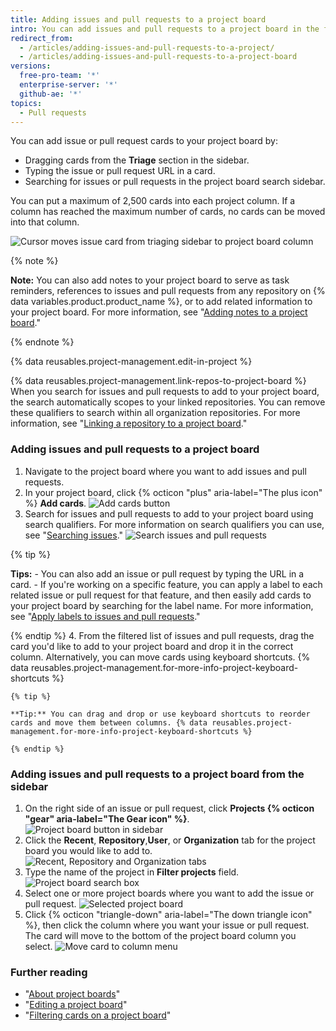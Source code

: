 ```yaml
---
title: Adding issues and pull requests to a project board
intro: You can add issues and pull requests to a project board in the form of cards and triage them into columns.
redirect_from:
  - /articles/adding-issues-and-pull-requests-to-a-project/
  - /articles/adding-issues-and-pull-requests-to-a-project-board
versions:
  free-pro-team: '*'
  enterprise-server: '*'
  github-ae: '*'
topics:
  - Pull requests
---
```


You can add issue or pull request cards to your project board by:
- Dragging cards from the **Triage** section in the sidebar.
- Typing the issue or pull request URL in a card.
- Searching for issues or pull requests in the project board search sidebar.

You can put a maximum of 2,500 cards into each project column. If a column has reached the maximum number of cards, no cards can be moved into that column.

![Cursor moves issue card from triaging sidebar to project board column](/assets/images/help/projects/add-card-from-sidebar.gif)

{% note %}

**Note:** You can also add notes to your project board to serve as task reminders, references to issues and pull requests from any repository on {% data variables.product.product_name %}, or to add related information to your project board. For more information, see "[Adding notes to a project board](/articles/adding-notes-to-a-project-board)."

{% endnote %}

{% data reusables.project-management.edit-in-project %}

{% data reusables.project-management.link-repos-to-project-board %} When you search for issues and pull requests to add to your project board, the search automatically scopes to your linked repositories. You can remove these qualifiers to search within all organization repositories. For more information, see "[Linking a repository to a project board](/articles/linking-a-repository-to-a-project-board)."

### Adding issues and pull requests to a project board

1. Navigate to the project board where you want to add issues and pull requests.
2. In your project board, click {% octicon "plus" aria-label="The plus icon" %} **Add cards**.
![Add cards button](/assets/images/help/projects/add-cards-button.png)
3. Search for issues and pull requests to add to your project board using search qualifiers. For more information on search qualifiers you can use, see "[Searching issues](/articles/searching-issues)."
  ![Search issues and pull requests](/assets/images/help/issues/issues_search_bar.png)

  {% tip %}

  **Tips:**
    - You can also add an issue or pull request by typing the URL in a card.
    - If you're working on a specific feature, you can apply a label to each related issue or pull request for that feature, and then easily add cards to your project board by searching for the label name. For more information, see "[Apply labels to issues and pull requests](/articles/applying-labels-to-issues-and-pull-requests)."

  {% endtip %}
4. From the filtered list of issues and pull requests, drag the card you'd like to add to your project board and drop it in the correct column. Alternatively, you can move cards using keyboard shortcuts. {% data reusables.project-management.for-more-info-project-keyboard-shortcuts %}

    {% tip %}

    **Tip:** You can drag and drop or use keyboard shortcuts to reorder cards and move them between columns. {% data reusables.project-management.for-more-info-project-keyboard-shortcuts %}

    {% endtip %}

### Adding issues and pull requests to a project board from the sidebar

1. On the right side of an issue or pull request, click **Projects {% octicon "gear" aria-label="The Gear icon" %}**.
  ![Project board button in sidebar](/assets/images/help/projects/sidebar-project.png)
2. Click the **Recent**, **Repository**,**User**, or **Organization** tab for the project board you would like to add to.
  ![Recent, Repository and Organization tabs](/assets/images/help/projects/sidebar-project-tabs.png)
3. Type the name of the project in **Filter projects** field.
  ![Project board search box](/assets/images/help/projects/sidebar-search-project.png)
4. Select one or more project boards where you want to add the issue or pull request.
  ![Selected project board](/assets/images/help/projects/sidebar-select-project.png)
5. Click {% octicon "triangle-down" aria-label="The down triangle icon" %}, then click the column where you want your issue or pull request. The card will move to the bottom of the project board column you select.
  ![Move card to column menu](/assets/images/help/projects/sidebar-select-project-board-column-menu.png)

### Further reading

- "[About project boards](/articles/about-project-boards)"
- "[Editing a project board](/articles/editing-a-project-board)"
- "[Filtering cards on a project board](/articles/filtering-cards-on-a-project-board)"
